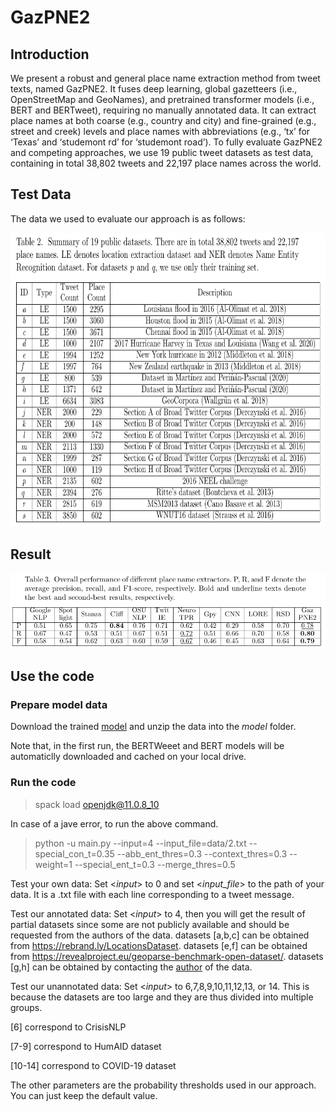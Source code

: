 # GazPNE2
## Introduction

We present  a robust and general place name extraction method from tweet texts, named GazPNE2. It fuses deep learning, global gazetteers (i.e., OpenStreetMap and GeoNames), and pretrained transformer models (i.e., BERT and BERTweet), requiring no manually annotated data. It can extract place names at both coarse (e.g., country and city) and fine-grained (e.g., street and creek) levels and place names with abbreviations (e.g., ‘tx’ for ‘Texas’ and ‘studemont rd’ for ‘studemont road’). To fully evaluate GazPNE2 and competing approaches, we use 19 public tweet datasets as test data, containing in total 38,802 tweets and 22,197 place names across the world. 

## Test Data
The data we used to evaluate our approach is as follows:
<p align="center">
<a href="url">
 <img src="figure/data.png" width="700" height="470" ></a>
</p>

## Result
<p align="center">
<a href="url">
 <img src="figure/overall_result.png" ></a>
</p>

## Use the code
### Prepare model data
Download the trained [model](https://drive.google.com/file/d/1E3OenE9tKC8GiuqLYReUaljkOasxbPbL/view?usp=sharing) and unzip the data into the _model_ folder.

Note that, in the first run, the BERTWeeet and BERT models will be automaticlly downloaded and cached on your local drive.


### Run the code

> spack load openjdk@11.0.8_10

In case of a jave error, to run the above command. 


> python -u main.py --input=4 --input_file=data/2.txt --special_con_t=0.35  --abb_ent_thres=0.3 --context_thres=0.3 --weight=1 --special_ent_t=0.3 --merge_thres=0.5 
 
Test your own data: Set <*input*> to 0 and set <*input_file*> to the path of your data. It is a .txt file with each line corresponding to a tweet message.

Test our annotated data: Set <*input*> to 4, then you will get the result of partial datasets since some are not publicly available and should be requested from the authors of the data.
datasets [a,b,c]  can be obtained from https://rebrand.ly/LocationsDataset.
datasets [e,f] can be obtained from https://revealproject.eu/geoparse-benchmark-open-dataset/.
datasets [g,h] can be obtained by contacting the [author](https://www.researchgate.net/publication/342550989_Knowledge-based_rules_for_the_extraction_of_complex_fine-grained_locative_references_from_tweets) of the data.

Test our unannotated data: Set <*input*> to 6,7,8,9,10,11,12,13, or 14. This is because the datasets are too large and they are thus divided into multiple groups.

[6] correspond to CrisisNLP

[7-9] correspond to HumAID dataset

[10-14] correspond to COVID-19 dataset

The other parameters are the probability thresholds used in our approach. You can just keep the default value.
